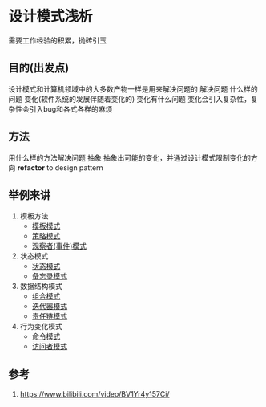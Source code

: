 # 设计模式浅析
需要工作经验的积累，抛砖引玉
## 目的(出发点)
设计模式和计算机领域中的大多数产物一样是用来解决问题的
解决问题
什么样的问题
变化(软件系统的发展伴随着变化的)
变化有什么问题
变化会引入复杂性，复杂性会引入bug和各式各样的麻烦
## 方法
用什么样的方法解决问题
抽象
抽象出可能的变化，并通过设计模式限制变化的方向
**refactor** to design pattern
## 举例来讲
1. 模板方法
   - [模板模式](..\DiveDesignPatterns\39_Behavioral_TemplateMethod.md)
   - [策略模式](..\DiveDesignPatterns\38_Behavioral_Strategy.md)
   - [观察者(事件)模式](..\DiveDesignPatterns\36_Behavioral_Observer.md)
2. 状态模式
   - [状态模式](..\DiveDesignPatterns\37_Behavioral_State.md)
   - [备忘录模式](..\DiveDesignPatterns\35_Behavioral_Memento.md)
3. 数据结构模式
   - [组合模式](..\DiveDesignPatterns\23_Structural_Composite.md)
   - [迭代器模式](..\DiveDesignPatterns\33_Behavioral_Iterator.md)
   - [责任链模式](..\DiveDesignPatterns\31_Behavioral_ChainOfResponsibility.md)
4. 行为变化模式
   - [命令模式](..\DiveDesignPatterns\32_Behavioral_Command.md)
   - [访问者模式](..\DiveDesignPatterns\310_Behavioral_Visitor.md)

## 参考
1. https://www.bilibili.com/video/BV1Yr4y157Ci/

